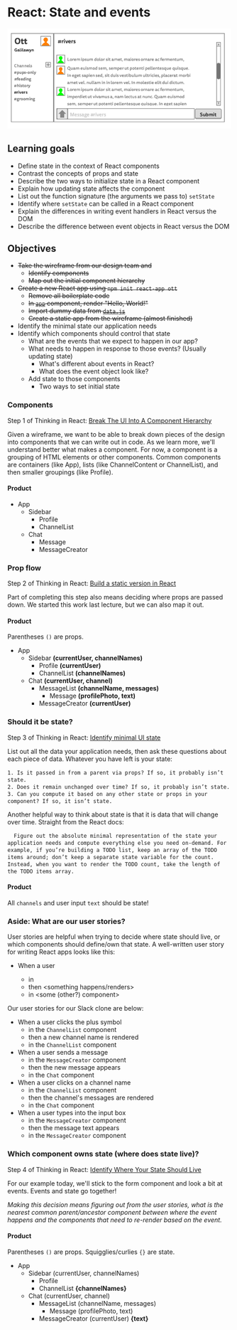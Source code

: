 # React: State and events

![Ott wireframe](wireframe.png)

## Learning goals

* Define state in the context of React components
* Contrast the concepts of props and state
* Describe the two ways to initialize state in a React component
* Explain how updating state affects the component
* List out the function signature (the arguments we pass to) `setState`
* Identify where `setState` can be called in a React component
* Explain the differences in writing event handlers in React versus the DOM
* Describe the difference between event objects in React versus the DOM

## Objectives

- ~~Take the wireframe from our design team and~~
  - ~~Identify components~~
  - ~~Map out the initial component hierarchy~~
- ~~Create a new React app using `npm init react-app ott`~~
  - ~~Remove all boilerplate code~~
  - ~~In [`app`](./ott/src/App.js) component, render "Hello, World!"~~
  - ~~Import dummy data from [`data.js`](./ott/src/data.js)~~
  - ~~Create a static app from the wireframe (almost finished)~~
- Identify the minimal state our application needs
- Identify which components should control that state
  - What are the events that we expect to happen in our app?
  - What needs to happen in response to those events? (Usually updating state)
    - What's different about events in React?
    - What does the event object look like?
  - Add state to those components
    - Two ways to set initial state

### Components

Step 1 of Thinking in React: [Break The UI Into A Component Hierarchy](https://reactjs.org/docs/thinking-in-react.html#step-1-break-the-ui-into-a-component-hierarchy)

Given a wireframe, we want to be able to break down pieces of the design into components that we can write out in code. As we learn more, we'll understand better what makes a component. For now, a component is a grouping of HTML elements or other components. Common components are containers (like App), lists (like ChannelContent or ChannelList), and then smaller groupings (like Profile).

#### Product
- App
  - Sidebar
    - Profile
    - ChannelList
  - Chat
    - Message
    - MessageCreator

### Prop flow

Step 2 of Thinking in React: [Build a static version in React](https://reactjs.org/docs/thinking-in-react.html#step-2-build-a-static-version-in-react)

Part of completing this step also means deciding where props are passed down. We started this work last lecture, but we can also map it out.

#### Product

Parentheses `()` are props.
- App
  - Sidebar **(currentUser, channelNames)**
    - Profile **(currentUser)**
    - ChannelList **(channelNames)**
  - Chat **(currentUser, channel)**
    - MessageList **(channelName, messages)**
      - Message **(profilePhoto, text)**
    - MessageCreator **(currentUser)**

### Should it be state?

Step 3 of Thinking in React: [Identify minimal UI state](https://reactjs.org/docs/thinking-in-react.html#step-3-identify-the-minimal-but-complete-representation-of-ui-state)

List out all the data your application needs, then ask these questions about each piece of data. Whatever you have left is your state:

    1. Is it passed in from a parent via props? If so, it probably isn’t state.
    2. Does it remain unchanged over time? If so, it probably isn’t state.
    3. Can you compute it based on any other state or props in your component? If so, it isn’t state.

Another helpful way to think about state is that it is data that will change over time. Straight from the React docs:

      Figure out the absolute minimal representation of the state your application needs and compute everything else you need on-demand. For example, if you’re building a TODO list, keep an array of the TODO items around; don’t keep a separate state variable for the count. Instead, when you want to render the TODO count, take the length of the TODO items array.

#### Product

All `channels` and user input `text` should be state!

### Aside: What are our user stories?

User stories are helpful when trying to decide where state should live, or which components should define/own that state. A well-written user story for writing React apps looks like this:

* When a user <does something>
  * in <some component>
  * then <something happens/renders>
  * in <some (other?) component>

Our user stories for our Slack clone are below:

* When a user clicks the plus symbol
  * in the `ChannelList` component
  * then a new channel name is rendered
  * in the `ChannelList` component
* When a user sends a message
  * in the `MessageCreator` component
  * then the new message appears
  * in the `Chat` component
* When a user clicks on a channel name
  * in the `ChannelList` component
  * then the channel's messages are rendered
  * in the `Chat` component
* When a user types into the input box
  * in the `MessageCreator` component
  * then the message text appears
  * in the `MessageCreator` component

### Which component owns state (where does state live)?

Step 4 of Thinking in React: [Identify Where Your State Should Live](https://reactjs.org/docs/thinking-in-react.html#step-4-identify-where-your-state-should-live)

For our example today, we'll stick to the form component and look a bit at events. Events and state go together!

*Making this decision means figuring out from the user stories, what is the nearest common parent/ancestor component between where the event happens and the components that need to re-render based on the event.*

#### Product

Parentheses `()` are props.
Squigglies/curlies `{}` are state.

- App
  - Sidebar (currentUser, channelNames)
    - Profile
    - ChannelList **{channelNames}**
  - Chat (currentUser, channel)
    - MessageList (channelName, messages)
      - Message (profilePhoto, text)
    - MessageCreator (currentUser) **{text}**
